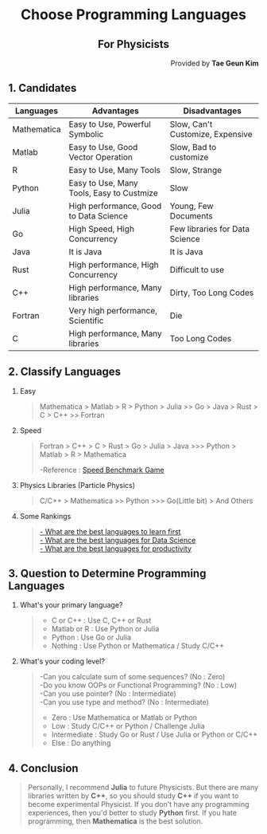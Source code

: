 <h1 style="text-align:center">Choose Programming Languages</h1>
<h2 style="text-align:center">For Physicists</h2>
<p style="text-align:right">Provided by <b>Tae Geun Kim</b></p>

## 1. Candidates

| Languages | Advantages | Disadvantages|
| -----------------|-------------------|----------------------|
|Mathematica| Easy to Use, Powerful Symbolic| Slow, Can't Customize, Expensive|
|Matlab           | Easy to Use, Good Vector Operation|Slow, Bad to customize|
| R | Easy to Use, Many Tools | Slow, Strange|
| Python | Easy to Use, Many Tools, Easy to Custmize | Slow|
|  Julia | High performance, Good to Data Science | Young, Few Documents|
| Go | High Speed, High Concurrency | Few libraries for Data Science|
| Java | It is Java | It is Java|
| Rust | High performance, High Concurrency | Difficult to use|
| C++ | High performance, Many libraries | Dirty, Too Long Codes|
| Fortran | Very high performance, Scientific | Die|
| C | High performance, Many libraries | Too Long Codes|

## 2. Classify Languages

1. Easy
    > Mathematica > Matlab > R > Python > Julia >> Go > Java > Rust > C > C++ >> Fortran

2. Speed
    > Fortran > C++ > C > Rust > Go > Julia > Java >>> Python > Matlab > R > Mathematica
    >
    > -Reference : <a href="http://benchmarksgame.alioth.debian.org/u64q/performance.php?test=nbody&sort=elapsed">Speed Benchmark Game</a>

3. Physics Libraries (Particle Physics)
    > C/C++ > Mathematica >> Python >>> Go(Little bit) > And Others


4. Some Rankings
    > <a href="https://www.slant.co/topics/25/~best-programming-language-to-learn-first">- What are the best languages to learn first</a>  
    > <a href="https://www.slant.co/topics/4001/~programming-languages-for-data-science">- What are the best languages for Data Science</a>  
    > <a href="https://www.slant.co/topics/5984/~productivity-enhancing-well-designed-and-concise-rather-than-just-popular-or-time-tested-programming-la">- What are the best languages for productivity</a>

## 3. Question to Determine Programming Languages

1. What's your primary  language?
    > * C or C++ : Use C, C++ or Rust
    > * Matlab or R : Use Python or Julia
    > * Python : Use Go or Julia
    > * Nothing : Use Python or Mathematica /  Study C/C++

2. What's your coding level?
    > -Can you calculate sum of some sequences?  (No :  Zero)  
    > -Do you know OOPs or Functional Programming? (No : Low)  
    > -Can you use pointer? (No : Intermediate)  
    > -Can you use type and method? (No : Intermediate)
    > * Zero : Use Mathematica or Matlab or Python
    > * Low : Study C/C++ or Python / Challenge Julia
    > * Intermediate : Study Go or Rust / Use Julia or Python or C/C++
    > * Else : Do anything

## 4. Conclusion

> Personally, I recommend **Julia** to future Physicists. But there are many libraries written by **C++**, so you should study **C++** if you want to become experimental Physicist. If you don't have any programming experiences, then you'd better to study **Python** first. If you hate programming, then **Mathematica** is the best solution.  